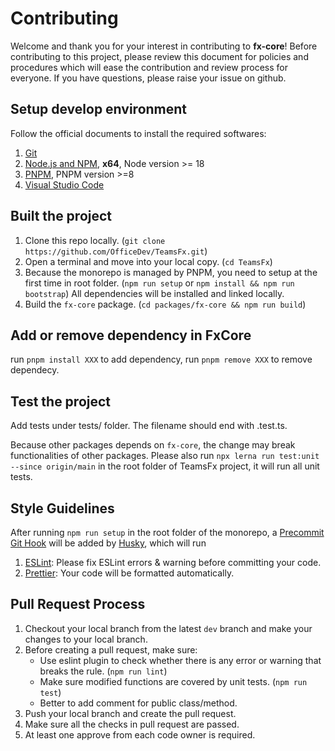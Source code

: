 # Contributing

Welcome and thank you for your interest in contributing to **fx-core**! Before contributing to this project, please review this document for policies and procedures which will ease the contribution and review process for everyone. If you have questions, please raise your issue on github.

## Setup develop environment

Follow the official documents to install the required softwares:

1. [Git](https://git-scm.com/)
2. [Node.js and NPM](https://nodejs.org/), **x64**, Node version >= 18
3. [PNPM](https://pnpm.io/), PNPM version >=8
4. [Visual Studio Code](https://code.visualstudio.com/)


## Built the project

1. Clone this repo locally. (`git clone https://github.com/OfficeDev/TeamsFx.git`)
2. Open a terminal and move into your local copy. (`cd TeamsFx`)
3. Because the monorepo is managed by PNPM, you need to setup at the first time in root folder. (`npm run setup` or `npm install && npm run bootstrap`) All dependencies will be installed and linked locally.
4. Build the `fx-core` package. (`cd packages/fx-core && npm run build`)

## Add or remove dependency in FxCore
run `pnpm install XXX` to add dependency, run `pnpm remove XXX` to remove dependecy.

## Test the project

Add tests under tests/ folder. The filename should end with .test.ts.

Because other packages depends on `fx-core`, the change may break functionalities of other packages.
Please also run `npx lerna run test:unit --since origin/main` in the root folder of TeamsFx project, it will run all unit tests.

## Style Guidelines

After running `npm run setup` in the root folder of the monorepo, a [Precommit Git Hook](https://git-scm.com/book/en/v2/Customizing-Git-Git-Hooks) will be added by [Husky](https://github.com/typicode/husky), which will run

1. [ESLint](https://github.com/eslint/eslint): Please fix ESLint errors & warning before committing your code.
2. [Prettier](https://github.com/prettier/prettier): Your code will be formatted automatically.

## Pull Request Process

1. Checkout your local branch from the latest `dev` branch and make your changes to your local branch.
2. Before creating a pull request, make sure:
   - Use eslint plugin to check whether there is any error or warning that breaks the rule. (`npm run lint`)
   - Make sure modified functions are covered by unit tests. (`npm run test`)
   - Better to add comment for public class/method.
3. Push your local branch and create the pull request.
4. Make sure all the checks in pull request are passed.
5. At least one approve from each code owner is required.
